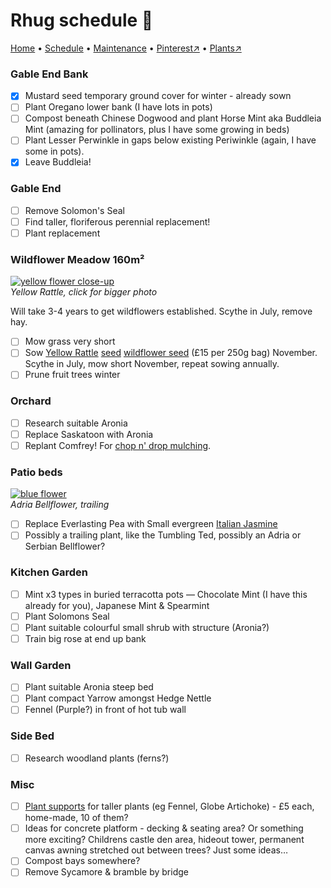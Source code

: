 # Rhug schedule 📆

[Home](https://grwd.uk/rhug/) • [Schedule](https://grwd.uk/rhug/schedule) • [Maintenance](https://grwd.uk/rhug/management) • [Pinterest↗](https://pinterest.co.uk/NatureWorksGarden/rhug) • [Plants↗](https://bit.ly/rhug-plants)

### Gable End Bank

* [x] Mustard seed temporary ground cover for winter - already sown
* [ ] Plant Oregano lower bank (I have lots in pots)
* [ ] Compost beneath Chinese Dogwood and plant Horse Mint aka Buddleia Mint (amazing for pollinators, plus I have some growing in beds)
* [ ] Plant Lesser Perwinkle in gaps below existing Periwinkle (again, I have some in pots).
* [x] Leave Buddleia!

### Gable End

* [ ] Remove Solomon's Seal
* [ ] Find taller, floriferous perennial replacement!
* [ ] Plant replacement

### Wildflower Meadow 160m²

[![yellow flower close-up](https://res.cloudinary.com/growdigital/image/upload/w_320/v1660749073/rhug/yellow-rattle.jpg)](https://res.cloudinary.com/growdigital/image/upload/v1660749073/rhug/yellow-rattle.jpg)  
_Yellow Rattle, click for bigger photo_

Will take 3-4 years to get wildflowers established. Scythe in July, remove hay.

* [ ] Mow grass very short
* [ ] Sow [Yellow Rattle](https://meadows.plantlife.org.uk/making-meadows/yellow-rattle/) [seed](https://www.naturescape.co.uk/product/yellow-rattle-seed-rhinanthus-minor/) [wildflower seed](http://wyndrushwild.co.uk/products/wild-meadow-seed/buy-the-seed/) (£15 per 250g bag) November. Scythe in July, mow short November, repeat sowing annually.
* [ ] Prune fruit trees winter

### Orchard

* [ ] Research suitable Aronia
* [ ] Replace Saskatoon with Aronia
* [ ] Replant Comfrey! For [chop n' drop mulching](https://www.natureworks.org.uk/chop-n-drop/).

### Patio beds

[![blue flower](https://res.cloudinary.com/growdigital/image/upload/w_320/v1660750311/rhug/adria-bellflower.jpg)](https://res.cloudinary.com/growdigital/image/upload/v1660750311/rhug/adria-bellflower.jpg)  
_Adria Bellflower, trailing_

* [ ] Replace Everlasting Pea with Small evergreen [Italian Jasmine](https://www.rhs.org.uk/plants/47929/jasminum-humile-revolutum/details)
* [ ] Possibly a trailing plant, like the Tumbling Ted, possibly an Adria or Serbian Bellflower? 

### Kitchen Garden

* [ ] Mint x3 types in buried terracotta pots — Chocolate Mint (I have this already for you), Japanese Mint & Spearmint
* [ ] Plant Solomons Seal
* [ ] Plant suitable colourful small shrub with structure (Aronia?)
* [ ] Train big rose at end up bank

### Wall Garden

* [ ] Plant suitable Aronia steep bed
* [ ] Plant compact Yarrow amongst Hedge Nettle
* [ ] Fennel (Purple?) in front of hot tub wall

### Side Bed

* [ ] Research woodland plants (ferns?)

### Misc

* [ ] [Plant supports](https://www.gardenersworld.com/how-to/grow-plants/how-to-make-steel-rod-plant-supports/) for taller plants (eg Fennel, Globe Artichoke) - £5 each, home-made, 10 of them?
* [ ] Ideas for concrete platform - decking & seating area? Or something more exciting? Childrens castle den area, hideout tower, permanent canvas awning stretched out between trees? Just some ideas…
* [ ] Compost bays somewhere?
* [ ] Remove Sycamore & bramble by bridge
